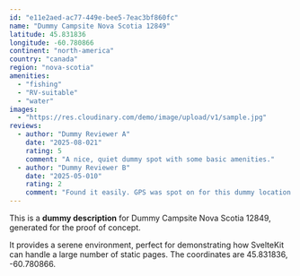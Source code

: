 ```yaml
---
id: "e11e2aed-ac77-449e-bee5-7eac3bf860fc"
name: "Dummy Campsite Nova Scotia 12849"
latitude: 45.831836
longitude: -60.780866
continent: "north-america"
country: "canada"
region: "nova-scotia"
amenities:
  - "fishing"
  - "RV-suitable"
  - "water"
images:
  - "https://res.cloudinary.com/demo/image/upload/v1/sample.jpg"
reviews:
  - author: "Dummy Reviewer A"
    date: "2025-08-021"
    rating: 5
    comment: "A nice, quiet dummy spot with some basic amenities."
  - author: "Dummy Reviewer B"
    date: "2025-05-010"
    rating: 2
    comment: "Found it easily. GPS was spot on for this dummy location."
---
```


This is a **dummy description** for Dummy Campsite Nova Scotia 12849, generated for the proof of concept.

It provides a serene environment, perfect for demonstrating how SvelteKit can handle a large number of static pages. The coordinates are 45.831836, -60.780866.
